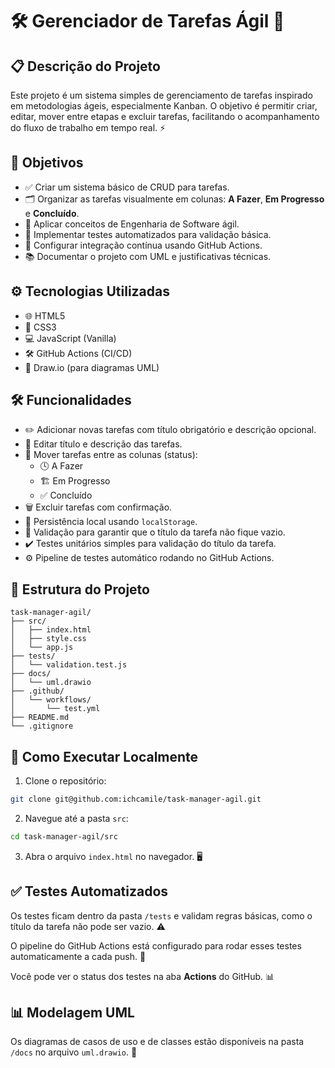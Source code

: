 
# 🛠️ Gerenciador de Tarefas Ágil 🚀

## 📋 Descrição do Projeto

Este projeto é um sistema simples de gerenciamento de tarefas inspirado em metodologias ágeis, especialmente Kanban. O objetivo é permitir criar, editar, mover entre etapas e excluir tarefas, facilitando o acompanhamento do fluxo de trabalho em tempo real. ⚡️

## 🎯 Objetivos

- ✅ Criar um sistema básico de CRUD para tarefas.
- 🗂️ Organizar as tarefas visualmente em colunas: **A Fazer**, **Em Progresso** e **Concluído**.
- 🧩 Aplicar conceitos de Engenharia de Software ágil.
- 🧪 Implementar testes automatizados para validação básica.
- 🤖 Configurar integração contínua usando GitHub Actions.
- 📚 Documentar o projeto com UML e justificativas técnicas.

## ⚙️ Tecnologias Utilizadas

- 🌐 HTML5
- 🎨 CSS3
- 💻 JavaScript (Vanilla)
- 🛠️ GitHub Actions (CI/CD)
- 📐 Draw.io (para diagramas UML)

## 🛠️ Funcionalidades

- ✏️ Adicionar novas tarefas com título obrigatório e descrição opcional.
- 📝 Editar título e descrição das tarefas.
- 🔄 Mover tarefas entre as colunas (status):  
  - 🕓 A Fazer  
  - 🏗️ Em Progresso  
  - ✅ Concluído
- 🗑️ Excluir tarefas com confirmação.
- 💾 Persistência local usando `localStorage`.
- 🚫 Validação para garantir que o título da tarefa não fique vazio.
- ✔️ Testes unitários simples para validação do título da tarefa.
- ⚙️ Pipeline de testes automático rodando no GitHub Actions.


## 📁 Estrutura do Projeto

```
task-manager-agil/
├── src/
│   ├── index.html
│   ├── style.css
│   └── app.js
├── tests/
│   └── validation.test.js
├── docs/
│   └── uml.drawio
├── .github/
│   └── workflows/
│       └── test.yml
├── README.md
└── .gitignore

````

## 🚀 Como Executar Localmente

1. Clone o repositório:

```bash
git clone git@github.com:ichcamile/task-manager-agil.git
````

2. Navegue até a pasta `src`:

```bash
cd task-manager-agil/src
```

3. Abra o arquivo `index.html` no navegador. 🖥️

## ✅ Testes Automatizados

Os testes ficam dentro da pasta `/tests` e validam regras básicas, como o título da tarefa não pode ser vazio. ⚠️

O pipeline do GitHub Actions está configurado para rodar esses testes automaticamente a cada push. 🤖

Você pode ver o status dos testes na aba **Actions** do GitHub. 📊

## 📊 Modelagem UML

Os diagramas de casos de uso e de classes estão disponíveis na pasta `/docs` no arquivo `uml.drawio`. 📐
